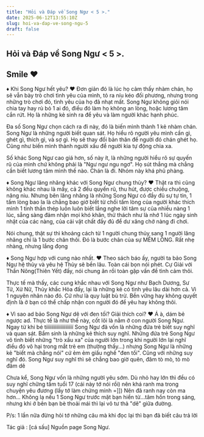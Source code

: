 ```yaml
---
title: "Hỏi và Đáp về Song Ngư < 5 >."
date: 2025-06-12T13:55:10Z
slug: hoi-va-dap-ve-song-ngu-5
draft: false
---
```


## Hỏi và Đáp về Song Ngư < 5 >.

## Smile ♥

♦ Khi Song Ngư hết yêu?
♥ Đơn giản đó là lúc họ cảm thấy nhàm chán, họ sẽ vẫn bày trò chơi tình yêu của mình, tỏ ra níu kéo đối phương, nhưng trong những trò chơi đó, tình yêu của họ đã nhạt mất. Song Ngư không giỏi nói chia tay hay rủ bỏ 1 ai đó, điều đó làm họ không an lòng, hoặc lương tâm cắn rứt. Họ là những kẻ sinh ra để yêu và làm người khác hạnh phúc. 

Đa số Song Ngư chọn cách ra đi này, đó là biến mình thành 1 kẻ nhàm chán. Song Ngư là những người biết quan sát. Họ hiểu rõ người yêu mình cần gì, ghét gì, thích gì, và sợ gì. Họ sẽ thay đổi bản thân để người đó chán ghét họ. Cũng như biến mình thành người xấu để người kia tự động chia xa.

Số khác Song Ngư cao giá hơn, số này ít, là những người hiểu rõ sự quyến rũ của mình chứ không phải là "Ngư ngư ngu ngơ". Họ sút thẳng mà chẳng cần biết lương tâm mình thế nào. Chán là đi. Nhóm này khá phũ phàng.


♦ Song Ngư lăng nhăng khác với Song Ngư chung thủy?
♥ Thật ra thì cũng không khác nhau là mấy, cả 2 đều quyến rũ, thu hút, được chiều chuộng, nâng niu. Nhưng bên lăng nhăng là những Song Ngư có đầy đủ sự tự tin, 1 tấm lòng bao la là chẳng bao giờ biết từ chối tấm lòng của người khác thích mình  1 tinh thần thép luôn luôn biết lắng nghe lời tâm sự của nhiều nàng 1 lúc, sẳng sàng đảm nhận mọi khó khăn, thử thách  như là nhớ 1 lúc ngày sinh nhật của các nàng, của cải vật chất đầy đủ để dư xăng chở nàng đi chơi.

Nói chung, thật sự thì khoảng cách từ 1 người chung thủy sang 1 người lăng nhăng chỉ là 1 bước chân thôi. Đó là bước chân của sự MỀM LÒNG. Rất nhẹ nhàng, nhưng lắng đọng 


♦ Song Ngư hợp với cung nào nhất.
♥ Theo sách báo ấy, người ta bảo Song Ngư hệ thủy và yêu hệ Thủy sẽ bền lâu. Toàn cái bọn nói phét. Cự Giải với Thần Nông(Thiên Yết) đấy, nói chung ăn rồi toàn gặp vấn đề tình cảm thôi.

Thực tế mà thấy, các cung khắc nhau với Song Ngư như Bạch Dương, Sư Tử, Xử Nữ, Thủy khắc Hỏa đấy, lại là những kẻ có tình yêu lâu dài hơn cả. Vì 1 nguyên nhân nào đó. Cứ như là quy luật bù trừ. Bền vững hay không quyết định là ở bạn có thể chấp nhận con người đó để yêu hay không thôi.


♦ Vì sao ad bảo Song Ngư dê với đen tối? Giải thích coi?
♥ Á à, dám bẻ ngược ad. Thực tế là như thế này, cốt lõi là nằm ở con người Song Ngư.
Ngay từ khi bé tííííííííííííííííííííí Song Ngư đã vốn là những đứa trẻ biết suy nghĩ và quan sát. Bẩm sinh là những kẻ thích suy nghĩ. Những đứa trẻ Song Ngư vô tình biết những "trò xấu xa" của người lớn trong khi người lớn lại nghĩ điều đó vô hại trong mắt trẻ em (thường thấy...) nhưng Song Ngư là những kẻ "biết mà chẳng nói" cứ ẻm ẻm giấu nghề "đen tối". Cũng với những suy nghĩ đó. Song Ngư suy nghĩ thì sẽ chẳng bao giờ quên, đâm tò mò, tò mò đâm dê 

Chưa kể, Song Ngư vốn là những người yêu sớm. Dù nhỏ hay lớn thì đều có suy nghĩ chững tầm tuổi 17 (cái này tớ nói rồi) nên khá ranh ma trong chuyện yêu đương (lấy tớ làm chứng minh =]]) Nên đã ranh nay còn ma hơn...
Không lạ nếu 1 Song Ngư trước mặt bạn hiền từ...tâm hồn trong sáng, nhưng khi ở bên bạn bè thoải mái thì lại vô tư thả "dê" giữa đường.

P/s: 1 lần nữa đừng hỏi tớ những câu mà khi đọc lại thì bạn đã biết câu trả lời 

Tác giả : [cá sấu]
Nguồn page Song Ngư.